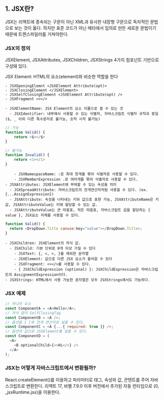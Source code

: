 ## 1. JSX란?

JSX는 리액트에 종속되는 구문이 아닌 XML과 유사한 내장형 구문으로 독자적인 문법으로 보는 것이 옳다.
하지만 표준 코드가 아닌 메타에서 임의로 만든 새로운 문법이기 때문에 트랜스파일러를 거쳐야한다.

### JSX의 정의

JSXElement, JSXAttributes, JSXChildren, JSXStrings 4가지 컴포넌트 기반으로 구성돼 있다.

JSX Element: HTML의 요소(element)와 비슷한 역할을 한다

    - JSXOpeningElemnt <JSXElement Attribute(opt)>
    - JSXClosingElement </JSXElement>
    - JSXSelfClosingElement <JSXElement Attribute(opt) />
    - JSXFragment <></>

    - JSXElementName: JSX Element의 요소 이름으로 쓸 수 있는 것
      - JSXIdentifier: 내부에서 사용할 수 있는 식별자, 자바스크립트 식별자 규칙과 동일 ($, _ 이외 다른 특수문자로 불가능, 숫자 시작 불가능)

```js
// 가능
function Valid() {
    return <$></$>
}

// 불가능
function Invalid() {
    return <1></1>
}
```

        - JSXNamespaceName: :로 최대 한개를 묶어 식별자로 사용할 수 있다.
        - JSXMemberExpression .로 여러개를 묶어 식별자로 사용할 수 있다.
    - JSXAttributes: JSXElement애 부여할 수 있는 속성을 의미
      - JSXSpreadAttribute: 자바스크립트의 전개연산자처럼 사용할 수 있다. (ex. {...AssignExpression})
      - JSXAttribute: 속성을 나타내는 키와 값으로 표현 가능, JSXAttributeName은 키 값, JSXAttributeValue는 키에 할당할 수 있는 값.
      - JSXAttributeValue는 큰 따옴표, 작은 따옴표, 자바스크립트 값을 할당하는 { value }, JSX요소 자체를 사용할 수 있다.

```js
function Valid() {
  return <DropDown.Title canuse:key="value"></DropDown.Title>;
}
```

    - JSXChildren: JSXElement의 자식 값.
      - JSXChild: 기본 단위로 0개 이상 가질 수 있다
        - JSXText: {, <, >, }를 제외한 문자열
        - JSXElement: 값으로 다른 JSX 요소가 들어갈 수 있다
        - JSXFragment: <></>를 사용할 수 있다.
        - { JSXChildExpression (optional) }: JSXChildExpression은 자바스크립트의 AssignmentExpression이다.
    - JSXStrings: HTML에서 사용 가능한 문자열은 모두 JSXStrings에서도 가능하다.

### JSX 예제

```js
// 하나의 요소
const ComponentA = <A>Hello</A>;
// 자식 없이 SelfClosingTag
const ComponentB = <A />;
// 옵션을 { }와 전개 연산자로 넣을 수 있다.
const ComponentC = <A {...{ required: true }} />;
// 옵션의 값으로 JSXElement를 넣을 수 있다.
const ComponentD = (
  <A>
    <B optionalChild={<>Hi</>} />
  </A>
);
```

### JSX는 어떻게 자바스크립트에서 변환될까?

React.createElement()를 이용하고 파라미터로 태그, 속성와 값, 콘텐트를 주어 자바스크립트로 변환한다.
리액트 17, 바벨 7.9.0 이후 버전에서 추가된 자동 런타임으로 (0, \_jsxRuntime.jsx)을 이용한다.
